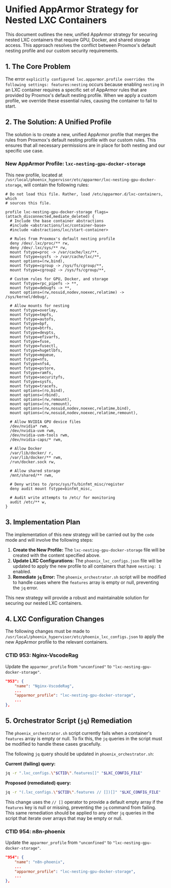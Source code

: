 # Unified AppArmor Strategy for Nested LXC Containers

This document outlines the new, unified AppArmor strategy for securing nested LXC containers that require GPU, Docker, and shared storage access. This approach resolves the conflict between Proxmox's default nesting profile and our custom security requirements.

## 1. The Core Problem

The error `explicitly configured lxc.apparmor.profile overrides the following settings: features:nesting` occurs because enabling `nesting` in an LXC container requires a specific set of AppArmor rules that are provided by Proxmox's default nesting profile. When we apply a custom profile, we override these essential rules, causing the container to fail to start.

## 2. The Solution: A Unified Profile

The solution is to create a new, unified AppArmor profile that merges the rules from Proxmox's default nesting profile with our custom rules. This ensures that all necessary permissions are in place for both nesting and our specific use case.

### New AppArmor Profile: `lxc-nesting-gpu-docker-storage`

This new profile, located at `/usr/local/phoenix_hypervisor/etc/apparmor/lxc-nesting-gpu-docker-storage`, will contain the following rules:

```
# Do not load this file. Rather, load /etc/apparmor.d/lxc-containers, which
# sources this file.

profile lxc-nesting-gpu-docker-storage flags=(attach_disconnected,mediate_deleted) {
  # Include the base container abstractions
  #include <abstractions/lxc/container-base>
  #include <abstractions/lxc/start-container>

  # Rules from Proxmox's default nesting profile
  deny /dev/.lxc/proc/** rw,
  deny /dev/.lxc/sys/** rw,
  mount fstype=proc -> /var/cache/lxc/**,
  mount fstype=sysfs -> /var/cache/lxc/**,
  mount options=(rw,bind),
  mount fstype=cgroup -> /sys/fs/cgroup/**,
  mount fstype=cgroup2 -> /sys/fs/cgroup/**,

  # Custom rules for GPU, Docker, and storage
  mount fstype=rpc_pipefs -> **,
  mount fstype=debugfs -> **,
  mount options=(rw,nosuid,nodev,noexec,relatime) -> /sys/kernel/debug/,

  # Allow mounts for nesting
  mount fstype=overlay,
  mount fstype=tmpfs,
  mount fstype=autofs,
  mount fstype=bpf,
  mount fstype=btrfs,
  mount fstype=devpts,
  mount fstype=efivarfs,
  mount fstype=fuse,
  mount fstype=fusectl,
  mount fstype=hugetlbfs,
  mount fstype=mqueue,
  mount fstype=nfs,
  mount fstype=nfs4,
  mount fstype=pstore,
  mount fstype=ramfs,
  mount fstype=securityfs,
  mount fstype=sysfs,
  mount fstype=tracefs,
  mount options=(ro,bind),
  mount options=(rbind),
  mount options=(rw,remount),
  mount options=(ro,remount),
  mount options=(rw,nosuid,nodev,noexec,relatime,bind),
  mount options=(rw,nosuid,nodev,noexec,relatime,remount),

  # Allow NVIDIA GPU device files
  /dev/nvidia* rwm,
  /dev/nvidia-uvm rwm,
  /dev/nvidia-uvm-tools rwm,
  /dev/nvidia-caps/* rwm,

  # Allow Docker
  /var/lib/docker/ r,
  /var/lib/docker/** rwm,
  /run/docker.sock rw,

  # Allow shared storage
  /mnt/shared/** rwm,

  # Deny writes to /proc/sys/fs/binfmt_misc/register
  deny audit mount fstype=binfmt_misc,

  # Audit write attempts to /etc/ for monitoring
  audit /etc/** w,
}
```

## 3. Implementation Plan

The implementation of this new strategy will be carried out by the `code` mode and will involve the following steps:

1.  **Create the New Profile:** The `lxc-nesting-gpu-docker-storage` file will be created with the content specified above.
2.  **Update LXC Configurations:** The `phoenix_lxc_configs.json` file will be updated to apply the new profile to all containers that have `nesting: 1` enabled.
3.  **Remediate `jq` Error:** The `phoenix_orchestrator.sh` script will be modified to handle cases where the `features` array is empty or null, preventing the `jq` error.

This new strategy will provide a robust and maintainable solution for securing our nested LXC containers.

## 4. LXC Configuration Changes

The following changes must be made to `/usr/local/phoenix_hypervisor/etc/phoenix_lxc_configs.json` to apply the new AppArmor profile to the relevant containers.

### CTID 953: Nginx-VscodeRag

Update the `apparmor_profile` from `"unconfined"` to `"lxc-nesting-gpu-docker-storage"`.

```json
"953": {
    "name": "Nginx-VscodeRag",
    ...
    "apparmor_profile": "lxc-nesting-gpu-docker-storage",
    ...
},
```

## 5. Orchestrator Script (`jq`) Remediation

The `phoenix_orchestrator.sh` script currently fails when a container's `features` array is empty or null. To fix this, the `jq` queries in the script must be modified to handle these cases gracefully.

The following `jq` query should be updated in `phoenix_orchestrator.sh`:

**Current (failing) query:**
```bash
jq -r ".lxc_configs.\"$CTID\".features[]" "$LXC_CONFIG_FILE"
```

**Proposed (remediated) query:**
```bash
jq -r "(.lxc_configs.\"$CTID\".features // [])[]" "$LXC_CONFIG_FILE"
```

This change uses the `// []` operator to provide a default empty array if the `features` key is null or missing, preventing the `jq` command from failing. This same remediation should be applied to any other `jq` queries in the script that iterate over arrays that may be empty or null.

### CTID 954: n8n-phoenix

Update the `apparmor_profile` from `"unconfined"` to `"lxc-nesting-gpu-docker-storage"`.

```json
"954": {
    "name": "n8n-phoenix",
    ...
    "apparmor_profile": "lxc-nesting-gpu-docker-storage",
    ...
},
```